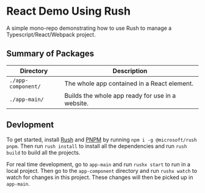 # React Demo Using Rush

A simple mono-repo demonstrating how to use Rush to manage a Typescript/React/Webpack project.

## Summary of Packages

| Directory          | Description                                      |
| ------------------ | ------------------------------------------------ |
| `./app-component/` | The whole app contained in a React element.      |
| `./app-main/`      | Builds the whole app ready for use in a website. |

## Devlopment

To get started, install [Rush](https://rushjs.io/) and
[PNPM](https://pnpm.js.org/) by running `npm i -g @microsoft/rush pnpm`. Then
run `rush install` to install all the dependencies and run `rush build` to
build all the projects.

For real time development, go to `app-main` and run `rushx start` to run
in a local project. Then go to the `app-component` directory and run
`rushx watch` to watch for changes in this project. These changes will
then be picked up in `app-main`.
